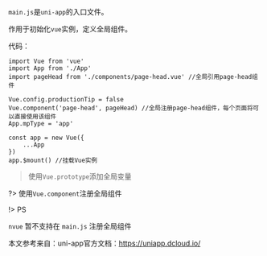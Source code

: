 `main.js`是`uni-app`的入口文件。

作用于初始化`vue`实例，定义全局组件。

代码：

    import Vue from 'vue'
    import App from './App'
    import pageHead from './components/page-head.vue' //全局引用page-head组件

    Vue.config.productionTip = false
    Vue.component('page-head', pageHead) //全局注册page-head组件，每个页面将可以直接使用该组件
    App.mpType = 'app'

    const app = new Vue({
        ...App
    })
    app.$mount() //挂载Vue实例

> 使用`Vue.prototype`添加全局变量

?> 使用`Vue.component`注册全局组件

!> PS

`nvue` 暂不支持在 `main.js` 注册全局组件

本文参考来自：uni-app官方文档：https://uniapp.dcloud.io/